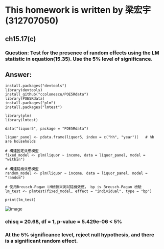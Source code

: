 # This homework is written by 梁宏宇 (312707050)

## ch15.17(c)
### Question: Test for the presence of random effects using the LM statistic in equation(15.35). Use the 5% level of significance.

## Answer: 
```{r setup, include=FALSE}
install.packages("devtools")
library(devtools)
install_github("ccolonescu/POE5Rdata")
library(POE5Rdata)
install.packages("plm")
install.packages("lmtest")

library(plm)
library(lmtest)

data("liquor5", package = "POE5Rdata")

liquor_panel <- pdata.frame(liquor5, index = c("hh", "year"))   # hh are households 

# 構建固定效應模型
fixed_model <- plm(liquor ~ income, data = liquor_panel, model = "within")

# 構建隨機效應模型
random_model <- plm(liquor ~ income, data = liquor_panel, model = "random")

# 使用Breusch-Pagan LM檢驗來測試隨機效應， bp is Breusch-Pagan 檢驗
lm_test <- plmtest(fixed_model, effect = "individual", type = "bp")  

print(lm_test)
```
![image](https://github.com/HWTeng-Course/202402-Financial-Econometrics/assets/127933479/c79cc354-5407-41c5-a6a2-c6227d47b76d)


### chisq = 20.68, df = 1, p-value = 5.429e-06 < 5% 
### At the 5% significance level, reject null hypothesis, and there is a significant random effect.
